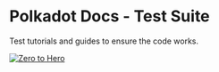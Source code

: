 # Polkadot Docs - Test Suite
Test tutorials and guides to ensure the code works.

[![Zero to Hero](https://github.com/brunopgalvao/polkadot-docs-tests/actions/workflows/zero-to-hero.yml/badge.svg)](https://github.com/brunopgalvao/polkadot-docs-tests/actions/workflows/zero-to-hero.yml)